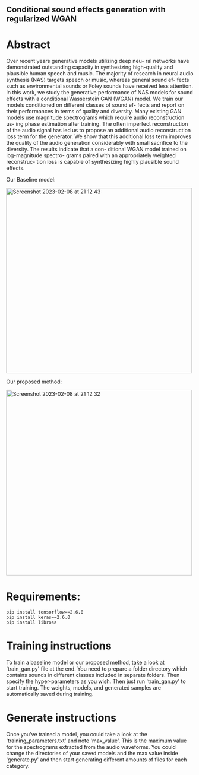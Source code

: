 ## Conditional sound effects generation with regularized WGAN

# Abstract 
Over recent years generative models utilizing deep neu- ral networks have demonstrated outstanding capacity in synthesizing high-quality and plausible human speech and music. The majority of research in neural audio synthesis (NAS) targets speech or music, whereas general sound ef- fects such as environmental sounds or Foley sounds have received less attention. In this work, we study the generative performance of NAS models for sound effects with a conditional Wasserstein GAN (WGAN) model. We train our models conditioned on different classes of sound ef- fects and report on their performances in terms of quality and diversity. Many existing GAN models use magnitude spectrograms which require audio reconstruction us- ing phase estimation after training. The often imperfect reconstruction of the audio signal has led us to propose an additional audio reconstruction loss term for the generator. We show that this additional loss term improves the quality of the audio generation considerably with small sacrifice to the diversity. The results indicate that a con- ditional WGAN model trained on log-magnitude spectro- grams paired with an appropriately weighted reconstruc- tion loss is capable of synthesizing highly plausible sound effects.

Our Baseline model:

<img width="500" alt="Screenshot 2023-02-08 at 21 12 43" src="https://user-images.githubusercontent.com/50271800/217983037-8f257f89-88cd-4491-9f0c-94594f082e4c.png">

Our proposed method:

<img width="500" alt="Screenshot 2023-02-08 at 21 12 32" src="https://user-images.githubusercontent.com/50271800/217983020-bdee347c-8651-406b-bfe1-043247afdc61.png">


# Requirements:
```
pip install tensorflow==2.6.0 
pip install keras==2.6.0 
pip install librosa
```

# Training instructions
To train a baseline model or our proposed method, take a look at 'train_gan.py' file at the end. You need to prepare a folder directory which contains sounds in different classes included in separate folders. Then specify the hyper-parameters as you wish. Then just run 'train_gan.py' to start training. The weights, models, and generated samples are automatically saved during training.

# Generate instructions
Once you've trained a model, you could take a look at the 'training_parameters.txt' and note 'max_value'. This is the maximum value for the spectrograms extracted from the audio waveforms. You could change the directories of your saved models and the max value inside 'generate.py' and then start generating different amounts of files for each category.

